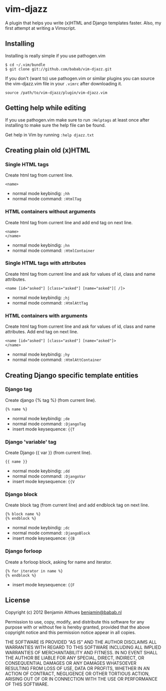 # vim-djazz

A plugin that helps you write (x)HTML and Django templates faster.
Also, my first attempt at writing a Vimscript.


## Installing

Installing is really simple if you use pathogen.vim

    $ cd ~/.vim/bundle
    $ git clone git://github.com/babab/vim-djazz.git

If you don't (want to) use pathogen.vim or similar plugins you can source
the vim-djazz.vim file in your `.vimrc` after downloading it.

    source /path/to/vim-djazz/plugin/vim-djazz.vim


## Getting help while editing

If you use pathogen.vim make sure to run `:Helptags` at least once after
installing to make sure the help file can be found.

Get help in Vim by running `:help djazz.txt`


## Creating plain old (x)HTML

### Single HTML tags

Create html tag from current line.

    <name>

* normal mode keybindig: `;hh`
* normal mode command: `:HtmlTag`


### HTML containers without arguments

Create html tag from current line and add end tag on next line.

    <name>
    </name>

* normal mode keybindig: `;hn`
* normal mode command: `:HtmlContainer`


### Single HTML tags with attributes

Create html tag from current line and ask for values of id, class and name
attributes.

    <name [id="asked"] [class="asked"] [name="asked"][ /]>

* normal mode keybindig: `;hj`
* normal mode command: `:HtmlAttTag`


### HTML containers with arguments

Create html tag from current line and ask for values of id, class and name
attributes. Add end tag on next line.

    <name [id="asked"] [class="asked"] [name="asked"]>
    </name>

* normal mode keybindig: `;hy`
* normal mode command: `:HtmlAttContainer`


## Creating Django specific template entities

### Django tag

Create django {% tag %} (from current line).

    {% name %}

* normal mode keybindig: `;de`
* normal mode command: `:DjangoTag`
* insert mode keysequence: `{{T`

### Django 'variable' tag

Create Django {{ var }} (from current line).

    {{ name }}

* normal mode keybindig: `;dd`
* normal mode command: `:DjangoVar`
* insert mode keysequence: `{{V`


### Django block

Create block tag (from current line) and add endblock tag on next line.

    {% block name %}
    {% endblock %}

* normal mode keybindig: `;dc`
* normal mode command: `:DjangoBlock`
* insert mode keysequence: `{{B`


### Django forloop

Create a forloop block, asking for name and iterator.

    {% for iterator in name %}
    {% endblock %}

* insert mode keysequence: `{{F`


## License

Copyright (c) 2012 Benjamin Althues <benjamin@babab.nl>

Permission to use, copy, modify, and distribute this software for any
purpose with or without fee is hereby granted, provided that the above
copyright notice and this permission notice appear in all copies.

THE SOFTWARE IS PROVIDED "AS IS" AND THE AUTHOR DISCLAIMS ALL WARRANTIES
WITH REGARD TO THIS SOFTWARE INCLUDING ALL IMPLIED WARRANTIES OF
MERCHANTABILITY AND FITNESS. IN NO EVENT SHALL THE AUTHOR BE LIABLE FOR
ANY SPECIAL, DIRECT, INDIRECT, OR CONSEQUENTIAL DAMAGES OR ANY DAMAGES
WHATSOEVER RESULTING FROM LOSS OF USE, DATA OR PROFITS, WHETHER IN AN
ACTION OF CONTRACT, NEGLIGENCE OR OTHER TORTIOUS ACTION, ARISING OUT OF
OR IN CONNECTION WITH THE USE OR PERFORMANCE OF THIS SOFTWARE.
